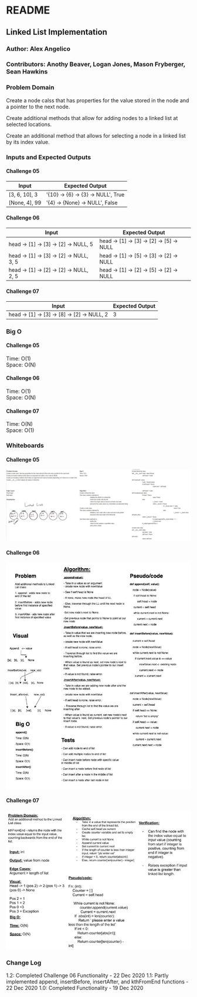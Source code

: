 # README

## Linked List Implementation

### Author: Alex Angelico

### Contributors: Anothy Beaver, Logan Jones, Mason Fryberger, Sean Hawkins

### Problem Domain

Create a node calss that has properties for the value stored in the node and a pointer to the next node.

Create additional methods that allow for adding nodes to a linked list at selected locations.

Create an additional method that allows for selecting a node in a linked list by its index value.

### Inputs and Expected Outputs

#### Challenge 05

Input | Expected Output
----- | ---------------
[3, 6, 10], 3 | '{10} -> {6} -> {3} -> NULL', True
[None, 4], 99 | '{4} -> {None} -> NULL', False

#### Challenge 06

Input | Expected Output
----- | ---------------
head -> [1] -> [3] -> [2] -> NULL, 5 | head -> [1] -> [3] -> [2] -> [5] -> NULL
head -> [1] -> [3] -> [2] -> NULL, 3, 5 | head -> [1] -> [5] -> [3] -> [2] -> NULL
head -> [1] -> [2] -> [2] -> NULL, 2, 5 | head -> [1] -> [2] -> [5] -> [2] -> NULL

#### Challenge 07

Input | Expected Output
----- | ---------------
head -> [1] -> [3] -> [8] -> [2] -> NULL, 2 | 3

### Big O

#### Challenge 05

Time: O(1)  
Space: O(N)

#### Challenge 06

Time: O(1)  
Space: O(N)

#### Challenge 07

Time: O(N)  
Space: O(1)

### Whiteboards

#### Challenge 05

![Challenge 05 Whiteboard](../assets/linked-list.jpg)

#### Challenge 06

![Challenge 06 Whiteboard](../assets/linked-list-c06.jpg)

#### Challenge 07

![Challenge 07 Whiteboard](../assets/linked-list-c07.jpg)

### Change Log

1.2: Completed Challenge 06 Functionality - 22 Dec 2020
1.1: Partly implemented append, insertBefore, insertAfter, and kthFromEnd functions - 22 Dec 2020
1.0: Completed Functionality - 19 Dec 2020
